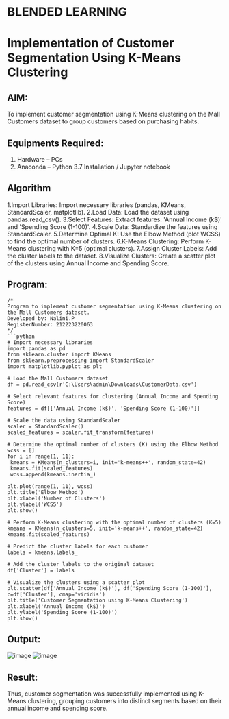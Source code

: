 # BLENDED LEARNING
# Implementation of Customer Segmentation Using K-Means Clustering

## AIM:
To implement customer segmentation using K-Means clustering on the Mall Customers dataset to group customers based on purchasing habits.

## Equipments Required:
1. Hardware – PCs
2. Anaconda – Python 3.7 Installation / Jupyter notebook

## Algorithm
1.Import Libraries: Import necessary libraries (pandas, KMeans, StandardScaler, matplotlib).
2.Load Data: Load the dataset using pandas.read_csv().
3.Select Features: Extract features: 'Annual Income (k$)' and 'Spending Score (1-100)'.
4.Scale Data: Standardize the features using StandardScaler.
5.Determine Optimal K: Use the Elbow Method (plot WCSS) to find the optimal number of clusters.
6.K-Means Clustering: Perform K-Means clustering with K=5 (optimal clusters).
7.Assign Cluster Labels: Add the cluster labels to the dataset.
8.Visualize Clusters: Create a scatter plot of the clusters using Annual Income and Spending Score.
 
## Program:
```
/*
Program to implement customer segmentation using K-Means clustering on the Mall Customers dataset.
Developed by: Nalini.P
RegisterNumber: 212223220063
*/
```python
# Import necessary libraries  
import pandas as pd  
from sklearn.cluster import KMeans  
from sklearn.preprocessing import StandardScaler  
import matplotlib.pyplot as plt  
  
# Load the Mall Customers dataset  
df = pd.read_csv(r'C:\Users\admin\Downloads\CustomerData.csv')  
  
# Select relevant features for clustering (Annual Income and Spending Score)  
features = df[['Annual Income (k$)', 'Spending Score (1-100)']]  
  
# Scale the data using StandardScaler  
scaler = StandardScaler()  
scaled_features = scaler.fit_transform(features)  
  
# Determine the optimal number of clusters (K) using the Elbow Method  
wcss = []  
for i in range(1, 11):  
 kmeans = KMeans(n_clusters=i, init='k-means++', random_state=42)  
 kmeans.fit(scaled_features)  
 wcss.append(kmeans.inertia_)  
  
plt.plot(range(1, 11), wcss)  
plt.title('Elbow Method')  
plt.xlabel('Number of Clusters')  
plt.ylabel('WCSS')  
plt.show()  
  
# Perform K-Means clustering with the optimal number of clusters (K=5)  
kmeans = KMeans(n_clusters=5, init='k-means++', random_state=42)  
kmeans.fit(scaled_features)  
  
# Predict the cluster labels for each customer  
labels = kmeans.labels_  
  
# Add the cluster labels to the original dataset  
df['Cluster'] = labels  
  
# Visualize the clusters using a scatter plot  
plt.scatter(df['Annual Income (k$)'], df['Spending Score (1-100)'], c=df['Cluster'], cmap='viridis')  
plt.title('Customer Segmentation using K-Means Clustering')  
plt.xlabel('Annual Income (k$)')  
plt.ylabel('Spending Score (1-100)')  
plt.show()
```

## Output:
![image](https://github.com/user-attachments/assets/a32b31f6-899f-4c9b-a648-c6e3168d606d)
![image](https://github.com/user-attachments/assets/4774c864-3364-4bf9-99da-1b49566b0ee9)




## Result:
Thus, customer segmentation was successfully implemented using K-Means clustering, grouping customers into distinct segments based on their annual income and spending score. 
